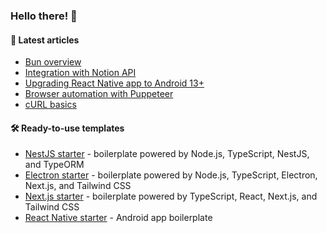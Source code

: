 ### Hello there! 👋

#### :memo: Latest articles
<!-- BLOG-POST-LIST:START -->
- [Bun overview](https://sevic.dev/notes/bun-overview/)
- [Integration with Notion API](https://sevic.dev/notes/notion-api-nodejs/)
- [Upgrading React Native app to Android 13+](https://sevic.dev/notes/android-13-react-native-upgrade/)
- [Browser automation with Puppeteer](https://sevic.dev/notes/browser-automation-puppeteer/)
- [cURL basics](https://sevic.dev/notes/curl-basics/)
<!-- BLOG-POST-LIST:END -->

#### 🛠️ Ready-to-use templates
- [NestJS starter](https://sevic.dev/nestjs-starter?ref=github) - boilerplate powered by Node.js, TypeScript, NestJS, and TypeORM
- [Electron starter](https://sevic.dev/electron-starter?ref=github) - boilerplate powered by Node.js, TypeScript, Electron, Next.js, and Tailwind CSS
- [Next.js starter](https://sevic.dev/nextjs-starter?ref=github) - boilerplate powered by TypeScript, React, Next.js, and Tailwind CSS
- [React Native starter](https://sevic.dev/react-native-starter?ref=github) - Android app boilerplate
